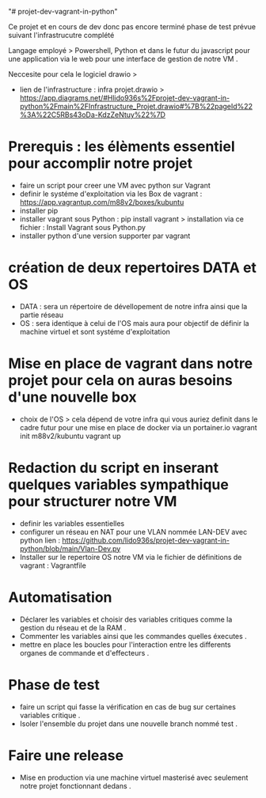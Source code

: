 "# projet-dev-vagrant-in-python" 

Ce projet et en cours de dev donc pas encore terminé phase de test prévue suivant l'infrastrucutre complété 

Langage employé > Powershell, Python et dans le futur du javascript pour une application via le web pour une interface de gestion de notre VM .

Neccesite pour cela le logiciel drawio >  
- lien de l'infrastructure : infra projet.drawio > https://app.diagrams.net/#Hlido936s%2Fprojet-dev-vagrant-in-python%2Fmain%2FInfrastructure_Projet.drawio#%7B%22pageId%22%3A%22C5RBs43oDa-KdzZeNtuy%22%7D

# Prerequis : les élèments essentiel pour accomplir notre projet 

- faire un script pour creer une VM avec python sur Vagrant 
- definir le systéme d'exploitation via les Box de vagrant : https://app.vagrantup.com/m88v2/boxes/kubuntu
- installer pip 
- installer vagrant sous Python : pip install vagrant > installation via ce fichier : Install Vagrant sous Python.py
- installer python d'une version supporter par vagrant 

# création de deux repertoires DATA et OS 

- DATA : sera un répertoire de dévellopement de notre infra ainsi que la partie réseau
- OS : sera identique à celui de l'OS mais aura pour objectif de définir la machine virtuel et sont systéme d'exploitation

# Mise en place de vagrant dans notre projet pour cela on auras besoins d'une nouvelle box 
- choix de l'OS > cela dépend de votre infra qui vous auriez definit dans le cadre futur pour une mise en place de docker via un portainer.io
 vagrant init m88v2/kubuntu
 vagrant up

# Redaction du script en inserant quelques variables sympathique pour structurer notre VM 

- definir les variables essentielles 
- configurer un réseau en NAT pour une VLAN nommée LAN-DEV avec python
lien : https://github.com/lido936s/projet-dev-vagrant-in-python/blob/main/Vlan-Dev.py
- Installer sur le repertoire OS notre VM via le fichier de définitions de vagrant : Vagrantfile 

# Automatisation

- Déclarer les variables et choisir des variables critiques comme la gestion du réseau et de la RAM .
- Commenter les variables ainsi que les commandes quelles éxecutes .
- mettre en place les boucles pour l'interaction entre les differents organes de commande et d'effecteurs .

# Phase de test 

- faire un script qui fasse la vérification en cas de bug sur certaines variables critique .
- Isoler l'ensemble du projet dans une nouvelle branch nommé test .
  

# Faire une release
- Mise en production via une machine virtuel masterisé avec seulement notre projet fonctionnant dedans .


